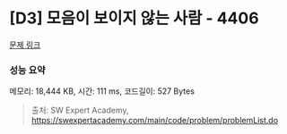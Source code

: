 # [D3] 모음이 보이지 않는 사람 - 4406 

[문제 링크](https://swexpertacademy.com/main/code/problem/problemDetail.do?contestProbId=AWNcD_66pUEDFAV8) 

### 성능 요약

메모리: 18,444 KB, 시간: 111 ms, 코드길이: 527 Bytes



> 출처: SW Expert Academy, https://swexpertacademy.com/main/code/problem/problemList.do